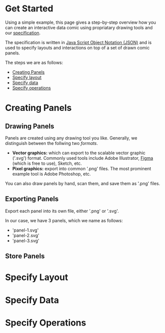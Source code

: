 # Get Started

Using a simple example, this page gives a step-by-step overview how you can create an interactive data comic using propriatary drawing tools and our [specification](documentation.html). 

The specification is written in [Java Script Object Notation (JSON)](https://en.wikipedia.org/wiki/JSON) and is used to specify layouts and interactions on top of a set of drawn comic panels.   

The steps we  are as follows: 
* [Creating Panels](#creating-panels)
* [Specify layout](#specify-layout)
* [Specify data](#specify-data)
* [Specify operations](#specify-operations)


# Creating Panels


## Drawing Panels
Panels are created using any drawing tool you like. Generally, we distinguish between the follwing two *formats*. 
* **Vector graphics:** which can export to the scalable vector graphic ('.svg') format. Commonly used tools include Adobe Illustrator, [Figma](https://www.figma.com) (which is free to use), Sketch, etc. 
* **Pixel graphics:** export into common '.png' files. The most prominent example tool is Adobe Photoshop, etc.

You can also draw panels by hand, scan them, and save them as '.png' files. 

## Exporting Panels
Export each panel into its own file, either '.png' or '.svg'.

In our case, we have 3 panels, which we name as follows: 
* 'panel-1.svg'
* 'panel-2.svg'
* 'panel-3.svg'


## Store Panels



# Specify Layout



# Specify Data



# Specify Operations
